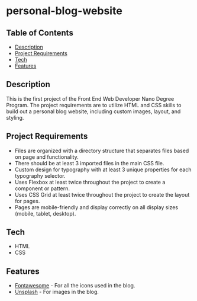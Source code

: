 # personal-blog-website

## Table of Contents
* [Description](#description)
* [Project Requirements](#project-requirements)
* [Tech](#tech)
* [Features](#features)

## Description
This is the first project of the Front End Web Developer Nano Degree Program. 
The project requirements are to utilize HTML and CSS skills to build out a personal blog website, including custom images, layout, and styling. 

## Project Requirements
- Files are organized with a directory structure that separates files based on page and functionality.
- There should be at least 3 imported files in the main CSS file.
- Custom design for typography with at least 3 unique properties for each typography selector.
- Uses Flexbox at least twice throughout the project to create a component or pattern.
- Uses CSS Grid at least twice throughout the project to create the layout for pages.
- Pages are mobile-friendly and display correctly on all display sizes (mobile, tablet, desktop).

## Tech
- HTML
- CSS

## Features
- [Fontawesome](https://fontawesome.com/) - For all the icons used in the blog.
- [Unsplash](https://unsplash.com/) - For images in the blog.
